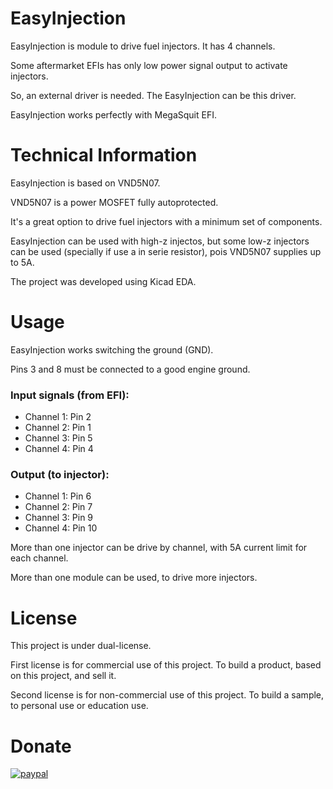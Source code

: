 # EasyInjection
EasyInjection is module to drive fuel injectors. It has 4 channels.

Some aftermarket EFIs has only low power signal output to activate injectors.

So, an external driver is needed. The EasyInjection can be this driver.

EasyInjection works perfectly with MegaSquit EFI.

# Technical Information
EasyInjection is based on VND5N07.

VND5N07 is a power MOSFET fully autoprotected. 

It's a great option to drive fuel injectors with a minimum set of components.

EasyInjection can be used with high-z injectos, but some low-z injectors can be used (specially if use a in serie resistor), pois VND5N07 supplies up to 5A.

The project was developed using Kicad EDA.

# Usage
EasyInjection works switching the ground (GND).

Pins 3 and 8 must be connected to a good engine ground.

### Input signals (from EFI):

- Channel 1: Pin 2
- Channel 2: Pin 1
- Channel 3: Pin 5
- Channel 4: Pin 4

### Output (to injector):

- Channel 1: Pin 6
- Channel 2: Pin 7
- Channel 3: Pin 9
- Channel 4: Pin 10


More than one injector can be drive by channel, with 5A current limit for each channel.

More than one module can be used, to drive more injectors.



# License
This project is under dual-license.

First license is for commercial use of this project. To build a product, based on this project, and sell it.

Second license is for non-commercial use of this project. To build a sample, to personal use or education use.

# Donate
[![paypal](https://www.paypalobjects.com/en_US/i/btn/btn_donateCC_LG.gif)](https://www.paypal.com/cgi-bin/webscr?cmd=_donations&business=B875H7TZRFDBL&lc=BR&item_name=DDO%20Engineering&currency_code=USD&bn=PP%2dDonationsBF%3abtn_donateCC_LG%2egif%3aNonHosted)

